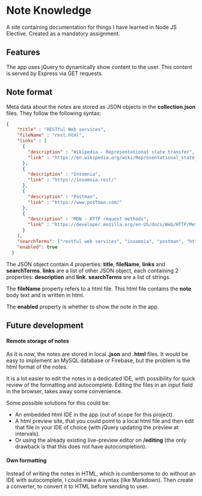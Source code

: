 # Note Knowledge
A site containing documentation for things I have learned in Node JS Elective. Created as a mandatory assignment.

## Features

The app uses jQuery to dynamically show content to the user. This content is served by Express via GET requests.

## Note format

Meta data about the notes are stored as JSON objects in the **collection.json** files. They follow the following syntax:

```json
{
    "title" : "RESTful Web services",
    "fileName" : "rest.html",
    "links" : [
      {
        "description" : "Wikipedia - Representational state transfer",
        "link" : "https://en.wikipedia.org/wiki/Representational_state_transfer"
      },
      {
        "description" : "Insomnia",
        "link" : "https://insomnia.rest/"
      },
      {
        "description" : "Postman",
        "link" : "https://www.postman.com/"
      },
      {
        "description" : "MDN - HTTP request methods",
        "link" : "https://developer.mozilla.org/en-US/docs/Web/HTTP/Methods"
      }
    ],
    "searchTerms": ["restful web services", "insomnia", "postman", "http request methods"],
    "enabled": true
  }
```

The JSON object contain 4 properties: **title**, **fileName**, **links** and **searchTerms**.
**links** are a list of other JSON object, each containing 2 properties: **description** and **link**.
**searchTerms** are a list of strings.

The **fileName** property refers to a html file. This html file contains the **note** body text and is written in html.

The **enabled** property is whether to show the note in the app. 

## Future development
#### Remote storage of notes
 
As it is now, the notes are stored in local **.json** and **.html** files. 
It would be easy to implement an MySQL database or Firebase, but the problem is the html format of the notes.

It is a lot easier to edit the notes in a dedicated IDE, with possibility for quick review of the formatting and autocomplete.
Editing the files in an input field in the browser, takes away some convenience. 

Some possible solutions for this could be:
 - An embedded html IDE in the app (out of scope for this project).
 - A html preview site, that you could point to a local html file and then edit that file in your IDE of choice (with jQuery updating the preview at intervals).
 - Or using the already existing live-preview editor on **/editing** (the only drawback is that this does not have autocompletion).
 
#### Own formatting

Instead of writing the notes in HTML, which is cumbersome to do without an IDE with autocomplete, I could make a syntax (like Markdown).
Then create a converter, to convert it to HTML before sending to user.
